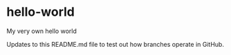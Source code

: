 # hello-world
My very own hello world

Updates to this README.md file to test out how branches operate in GitHub.

